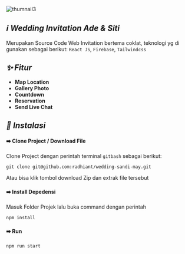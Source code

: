 ![thumnail3](https://user-images.githubusercontent.com/47371845/208376201-a43d0c45-f9fb-4480-9df5-3889130e5814.png)

## *:information_source: Wedding Invitation Ade & Siti*
Merupakan Source Code Web Invitation bertema coklat, teknologi yg di gunakan sebagai berikut: `React JS`, `Firebase`, `Tailwindcss`

## *:sparkles: Fitur*
* **Map Location**
* **Gallery Photo**
* **Countdown**
* **Reservation**
* **Send Live Chat**

## *:rocket: Instalasi*
#### :arrow_right: Clone Project / Download File
Clone Project dengan perintah terminal `gitbash` sebagai berikut:
```
git clone git@github.com:radhiant/wedding-sandi-may.git
```
Atau bisa klik tombol download Zip dan extrak file tersebut

#### :arrow_right: Install Depedensi
Masuk Folder Projek lalu buka command dengan perintah
```
npm install
```

#### :arrow_right: Run
```
npm run start
```
